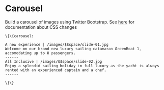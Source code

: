 Carousel
========

Build a carousel of images using Twitter Bootstrap. See
[here](http://twitter.github.io/bootstrap/javascript.html#carousel) for
documentation about CSS changes

~~~~ {.sourceCode .python}
\{\{carousel:

A new experience | /images/$$space/slide-01.jpg
Welcome on our brand new luxury sailing catamaran GreenBoat 1, accomodating up to 8 passengers.
------
All Inclusive | /images/$$space/slide-02.jpg
Enjoy a splendid sailing holiday in full luxury as the yacht is always rented with an experienced captain and a chef.
------

\}\}
~~~~
